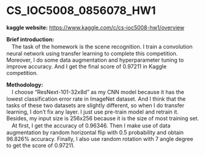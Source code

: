 # CS_IOC5008_0856078_HW1

**kaggle website:**
https://www.kaggle.com/c/cs-ioc5008-hw1/overview

**Brief introduction:**  
　The task of the homework is the scene recognition. I train a convolution neural network using transfer learning to complete this competition. Moreover, I do some data augmentation and hyperparameter tuning to improve accuracy. And I get the final score of 0.97211 in Kaggle competition.  

**Methodology:**  
　I choose “ResNext-101-32x8d” as my CNN model because it has the lowest classification error rate in ImageNet dataset. And I think that the tasks of these two datasets are slightly different, so when I do transfer learning, I don’t fix any layer. I just use pre-train model and retrain it. Besides, my input size is 256x256 because it is the size of most training set.  
　At first, I get the accuracy of 0.96346. Then I make use of data augmentation by random horizontal flip with 0.5 probability and obtain 96.826% accuracy. Finally, I also use random rotation with 7 angle degree to get the score of 0.97211.
